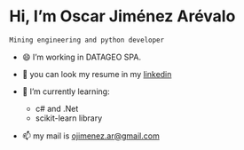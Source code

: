 # Hi, I’m Oscar Jiménez Arévalo

[link]: https://www.linkedin.com/in/oscar-alberto-jimenez-arevalo/

```diff
Mining engineering and python developer
```

- :smile: I’m working in DATAGEO SPA. 

- 👀 you can look my resume in my [linkedin][link]

- 🌱 I’m currently learning:
  - c# and .Net
  - scikit-learn library

- 📫 my mail is ojimenez.ar@gmail.com



<!---
OjimenezA/OjimenezA is a ✨ special ✨ repository because its `README.md` (this file) appears on your GitHub profile.
You can click the Preview link to take a look at your changes.
--->

